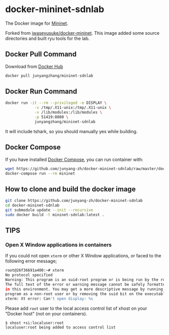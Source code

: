 # docker-mininet-sdnlab

The Docker image for [Mininet](http://mininet.org/).

Forked from [iwaseyusuke/docker-mininet](https://github.com/iwaseyusuke/docker-mininet). This image added some source directories and built ryu tools for the lab.

## Docker Pull Command

Download from [Docker Hub](https://hub.docker.com/)

```bash
docker pull junyangzhang/mininet-sdnlab
```

## Docker Run Command

```bash
docker run -it --rm --privileged -e DISPLAY \
             -v /tmp/.X11-unix:/tmp/.X11-unix \
             -v /lib/modules:/lib/modules \
             -p 51419:8080 \
             junyangzhang/mininet-sdnlab
```

It will include tshark, so you should manually yes while building.

## Docker Compose

If you have installed [Docker Compose](https://docs.docker.com/compose/),
you can run container with:

```bash
wget https://github.com/junyang-zh/docker-mininet-sdnlab/raw/master/docker-compose.yml
docker-compose run --rm mininet
```

## How to clone and build the docker image

```bash
git clone https://github.com/junyang-zh/docker-mininet-sdnlab
cd docker-mininet-sdnlab
git submodule update --init --recursive
sudo docker build -t mininet-sdnlab:latest .
```

## TIPS

### Open X Window applications in containers

If you could not open `xterm` or other X Window applications, or faced to the
following error message;

```bash
root@26f36691a400:~# xterm
No protocol specified
Warning: This program is an suid-root program or is being run by the root user.
The full text of the error or warning message cannot be safely formatted
in this environment. You may get a more descriptive message by running the
program as a non-root user or by removing the suid bit on the executable.
xterm: Xt error: Can't open display: %s
```

Please add `root` user to the local access control list of xhost on your
"Docker host" (not on your containers).

```bash
$ xhost +si:localuser:root
localuser:root being added to access control list
```
